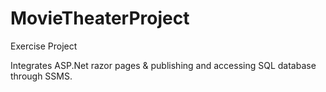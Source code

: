 # MovieTheaterProject
 Exercise Project

Integrates ASP.Net razor pages & publishing and accessing SQL database through SSMS.
